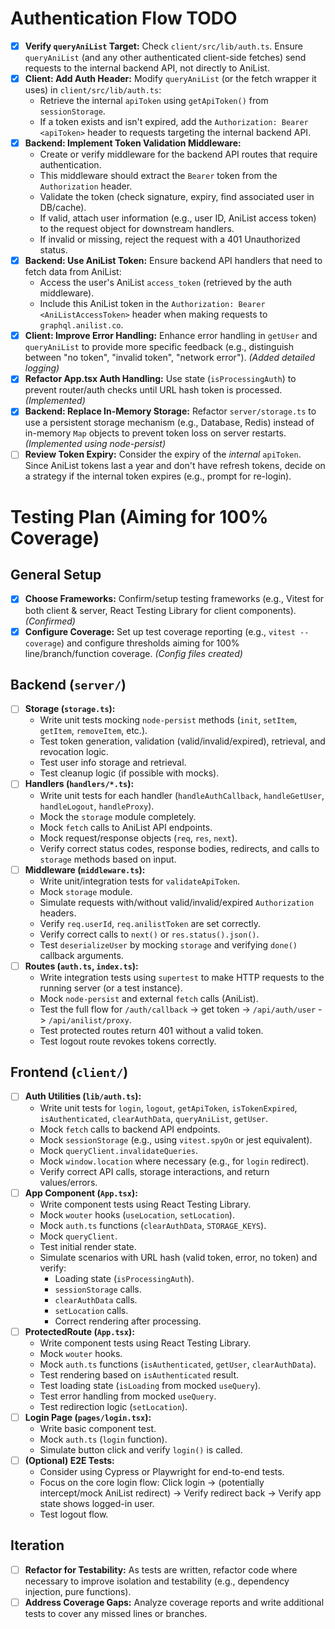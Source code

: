 # Authentication Flow TODO

- [x] **Verify `queryAniList` Target:** Check `client/src/lib/auth.ts`. Ensure `queryAniList` (and any other authenticated client-side fetches) send requests to the internal backend API, not directly to AniList.
- [x] **Client: Add Auth Header:** Modify `queryAniList` (or the fetch wrapper it uses) in `client/src/lib/auth.ts`:
    - Retrieve the internal `apiToken` using `getApiToken()` from `sessionStorage`.
    - If a token exists and isn't expired, add the `Authorization: Bearer <apiToken>` header to requests targeting the internal backend API.
- [x] **Backend: Implement Token Validation Middleware:**
    - Create or verify middleware for the backend API routes that require authentication.
    - This middleware should extract the `Bearer` token from the `Authorization` header.
    - Validate the token (check signature, expiry, find associated user in DB/cache).
    - If valid, attach user information (e.g., user ID, AniList access token) to the request object for downstream handlers.
    - If invalid or missing, reject the request with a 401 Unauthorized status.
- [x] **Backend: Use AniList Token:** Ensure backend API handlers that need to fetch data from AniList:
    - Access the user's AniList `access_token` (retrieved by the auth middleware).
    - Include this AniList token in the `Authorization: Bearer <AniListAccessToken>` header when making requests to `graphql.anilist.co`.
- [x] **Client: Improve Error Handling:** Enhance error handling in `getUser` and `queryAniList` to provide more specific feedback (e.g., distinguish between "no token", "invalid token", "network error"). *(Added detailed logging)*
- [x] **Refactor App.tsx Auth Handling:** Use state (`isProcessingAuth`) to prevent router/auth checks until URL hash token is processed. *(Implemented)*
- [x] **Backend: Replace In-Memory Storage:** Refactor `server/storage.ts` to use a persistent storage mechanism (e.g., Database, Redis) instead of in-memory `Map` objects to prevent token loss on server restarts. *(Implemented using node-persist)*
- [ ] **Review Token Expiry:** Consider the expiry of the *internal* `apiToken`. Since AniList tokens last a year and don't have refresh tokens, decide on a strategy if the internal token expires (e.g., prompt for re-login).

# Testing Plan (Aiming for 100% Coverage)

## General Setup
- [x] **Choose Frameworks:** Confirm/setup testing frameworks (e.g., Vitest for both client & server, React Testing Library for client components). *(Confirmed)*
- [x] **Configure Coverage:** Set up test coverage reporting (e.g., `vitest --coverage`) and configure thresholds aiming for 100% line/branch/function coverage. *(Config files created)*

## Backend (`server/`)
- [ ] **Storage (`storage.ts`):**
    - Write unit tests mocking `node-persist` methods (`init`, `setItem`, `getItem`, `removeItem`, etc.).
    - Test token generation, validation (valid/invalid/expired), retrieval, and revocation logic.
    - Test user info storage and retrieval.
    - Test cleanup logic (if possible with mocks).
- [ ] **Handlers (`handlers/*.ts`):**
    - Write unit tests for each handler (`handleAuthCallback`, `handleGetUser`, `handleLogout`, `handleProxy`).
    - Mock the `storage` module completely.
    - Mock `fetch` calls to AniList API endpoints.
    - Mock request/response objects (`req`, `res`, `next`).
    - Verify correct status codes, response bodies, redirects, and calls to `storage` methods based on input.
- [ ] **Middleware (`middleware.ts`):**
    - Write unit/integration tests for `validateApiToken`.
    - Mock `storage` module.
    - Simulate requests with/without valid/invalid/expired `Authorization` headers.
    - Verify `req.userId`, `req.anilistToken` are set correctly.
    - Verify correct calls to `next()` or `res.status().json()`.
    - Test `deserializeUser` by mocking `storage` and verifying `done()` callback arguments.
- [ ] **Routes (`auth.ts`, `index.ts`):**
    - Write integration tests using `supertest` to make HTTP requests to the running server (or a test instance).
    - Mock `node-persist` and external `fetch` calls (AniList).
    - Test the full flow for `/auth/callback` -> get token -> `/api/auth/user` -> `/api/anilist/proxy`.
    - Test protected routes return 401 without a valid token.
    - Test logout route revokes tokens correctly.

## Frontend (`client/`)
- [ ] **Auth Utilities (`lib/auth.ts`):**
    - Write unit tests for `login`, `logout`, `getApiToken`, `isTokenExpired`, `isAuthenticated`, `clearAuthData`, `queryAniList`, `getUser`.
    - Mock `fetch` calls to backend API endpoints.
    - Mock `sessionStorage` (e.g., using `vitest.spyOn` or jest equivalent).
    - Mock `queryClient.invalidateQueries`.
    - Mock `window.location` where necessary (e.g., for `login` redirect).
    - Verify correct API calls, storage interactions, and return values/errors.
- [ ] **App Component (`App.tsx`):**
    - Write component tests using React Testing Library.
    - Mock `wouter` hooks (`useLocation`, `setLocation`).
    - Mock `auth.ts` functions (`clearAuthData`, `STORAGE_KEYS`).
    - Mock `queryClient`. 
    - Test initial render state.
    - Simulate scenarios with URL hash (valid token, error, no token) and verify: 
        - Loading state (`isProcessingAuth`).
        - `sessionStorage` calls.
        - `clearAuthData` calls.
        - `setLocation` calls.
        - Correct rendering after processing.
- [ ] **ProtectedRoute (`App.tsx`):**
    - Write component tests using React Testing Library.
    - Mock `wouter` hooks.
    - Mock `auth.ts` functions (`isAuthenticated`, `getUser`, `clearAuthData`).
    - Test rendering based on `isAuthenticated` result.
    - Test loading state (`isLoading` from mocked `useQuery`).
    - Test error handling from mocked `useQuery`.
    - Test redirection logic (`setLocation`).
- [ ] **Login Page (`pages/login.tsx`):**
    - Write basic component test.
    - Mock `auth.ts` (`login` function).
    - Simulate button click and verify `login()` is called.
- [ ] **(Optional) E2E Tests:**
    - Consider using Cypress or Playwright for end-to-end tests.
    - Focus on the core login flow: Click login -> (potentially intercept/mock AniList redirect) -> Verify redirect back -> Verify app state shows logged-in user.
    - Test logout flow.

## Iteration
- [ ] **Refactor for Testability:** As tests are written, refactor code where necessary to improve isolation and testability (e.g., dependency injection, pure functions).
- [ ] **Address Coverage Gaps:** Analyze coverage reports and write additional tests to cover any missed lines or branches.
